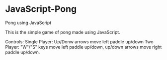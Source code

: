 # JavaScript-Pong
Pong using JavaScript

This is the simple game of pong made using JavaScript.

Controls:
Single Player: Up/Donw arrows move left paddle up/down
Two Player: "W"/"S" keys move left paddle up/down, up/down arrows move right paddle up/down.
